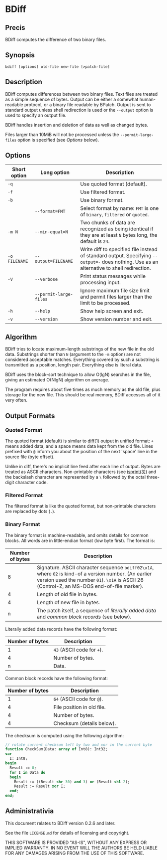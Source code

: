# BDiff

## Precis

BDiff computes the difference of two binary files.

## Synopsis 

    bdiff [options] old-file new-file [>patch-file]

## Description

BDiff computes differences between two binary files. Text files are treated as a simple sequence of bytes. Output can be either a somewhat human-readable protocol, or a binary file readable by BPatch. Output is sent to standard output unless shell redirection is used or the `--output` option is used to specify an output file.

BDiff handles insertion and deletion of data as well as changed bytes.

Files larger than 10MiB will not be processed unless the `--permit-large-files` option is specified (see _Options_ below).

## Options

| Short option | Long option | Description |
|--------------|-------------|-------------|
| `-q`         |             | Use quoted format (default). |
| `-f`         |             | Use filtered format. |
| `-b`         |             | Use binary format. |
|              | `--format=FMT`| Select format by name: `FMT` is one of `binary`, `filtered` or `quoted`. |
|`-m N`        | `--min-equal=N`| Two chunks of data are recognized as being identical if they are at least `N` bytes long, the default is `24`. |
| `-o FILENAME` | `--output=FILENAME`| Write diff to specified file instead of standard output. Specifying `--output=-` does nothing. Use as an alternative to shell redirection. |
| `-V`          | `--verbose`| Print status messages while processing input. |
|               | `--permit-large-files` | Ignore maximum file size limit and permit files larger than the limit to be processed. |
|`-h`           | `--help`   | Show help screen and exit. |
|`-v`           | `--version`| Show version number and exit. |

## Algorithm

BDiff tries to locate maximum-length substrings of the new file in the old data. Substrings shorter than `N` (argument to the `-m` option) are not considered acceptable matches. Everything covered by such a substring is transmitted as a position, length pair. Everything else is literal data.

BDiff uses the block-sort technique to allow O(lgN) searches in the file, giving an estimated O(NlgN) algorithm on average.

The program requires about five times as much memory as the old file, plus storage for the new file. This should be real memory, BDiff accesses all of it very often.

## Output Formats

### Quoted Format

The quoted format (default) is similar to [diff(1)] output in unified format: `+` means added data, and a space means data kept from the old file. Lines prefixed with `@` inform you about the position of the next 'space' line in the source file (byte offset).

Unlike in diff, there's no implicit line feed after each line of output. Bytes are treated as ASCII characters. Non-printable characters (see [isprint(3)]) and the backslash character are represented by a `\` followed by the octal three-digit character code.

### Filtered Format

The filtered format is like the quoted format, but non-printable characters are replaced by dots (`.`).

### Binary Format

The binary format is machine-readable, and omits details for common blocks. All words are in little-endian format (low byte first). The format is:

| Number of bytes | Description |
|-----------------|-------------|
| 8 | Signature. ASCII character sequence `bdiff02\x1A`, where `02` is kind-of a version number. (An earlier version used the number `01`). `\x1A` is ASCII 26 (Control-Z, an MS-DOS end-of-file marker). |
| 4 | Length of old file in bytes. |
| 4 | Length of new file in bytes. |
| n | The patch itself, a sequence of _literally added data_ and _common block records_ (see below). |

Literally added data records have the following format:

| Number of bytes | Description                |
|-----------------|----------------------------|
|  1              | `43` (ASCII code for `+`). |
|  4              | Number of bytes.           |
|  n              | Data.                      |

Common block records have the following format:

| Number of bytes | Description                |
|-----------------|----------------------------|
| 1               | `64` (ASCII code for `@`). |
| 4               | File position in old file. |
| 4               | Number of bytes.           |
| 4               | Checksum (details below).  |

The checksum is computed using the following algorithm:

```pascal
// rotate current checksum left by two and xor in the current byte
function CheckSum(Data: array of Int8): Int32;
var
  I: Int8;
begin
  Result := 0;
  for I in Data do
  begin
    Result := ((Result shr 30) and 3) or (Result shl 2);
    Result := Result xor I;
  end;
end;
```

## Administrativia

This document relates to BDiff version 0.2.6 and later.

See the file `LICENSE.md` for details of licensing and copyright.

THIS SOFTWARE IS PROVIDED "AS-IS", WITHOUT ANY EXPRESS OR IMPLIED WARRANTY. IN NO EVENT WILL THE AUTHORS BE HELD LIABLE FOR ANY DAMAGES ARISING FROM THE USE OF THIS SOFTWARE.

[diff(1)]: https://man.openbsd.org/diff.1
[isprint(3)]: https://man.openbsd.org/isprint.3
